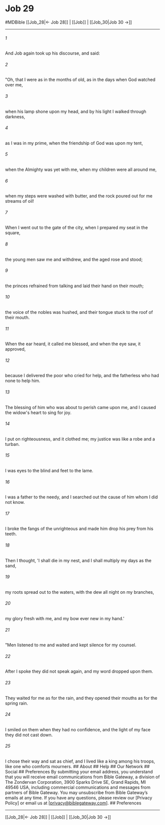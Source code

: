 # Job 29
#MDBible
[[Job_28|← Job 28]] | [[Job]] | [[Job_30|Job 30 →]]

***


###### 1 
And Job again took up his discourse, and said: 

###### 2 
"Oh, that I were as in the months of old, as in the days when God watched over me, 

###### 3 
when his lamp shone upon my head, and by his light I walked through darkness, 

###### 4 
as I was in my prime, when the friendship of God was upon my tent, 

###### 5 
when the Almighty was yet with me, when my children were all around me, 

###### 6 
when my steps were washed with butter, and the rock poured out for me streams of oil! 

###### 7 
When I went out to the gate of the city, when I prepared my seat in the square, 

###### 8 
the young men saw me and withdrew, and the aged rose and stood; 

###### 9 
the princes refrained from talking and laid their hand on their mouth; 

###### 10 
the voice of the nobles was hushed, and their tongue stuck to the roof of their mouth. 

###### 11 
When the ear heard, it called me blessed, and when the eye saw, it approved, 

###### 12 
because I delivered the poor who cried for help, and the fatherless who had none to help him. 

###### 13 
The blessing of him who was about to perish came upon me, and I caused the widow's heart to sing for joy. 

###### 14 
I put on righteousness, and it clothed me; my justice was like a robe and a turban. 

###### 15 
I was eyes to the blind and feet to the lame. 

###### 16 
I was a father to the needy, and I searched out the cause of him whom I did not know. 

###### 17 
I broke the fangs of the unrighteous and made him drop his prey from his teeth. 

###### 18 
Then I thought, 'I shall die in my nest, and I shall multiply my days as the sand, 

###### 19 
my roots spread out to the waters, with the dew all night on my branches, 

###### 20 
my glory fresh with me, and my bow ever new in my hand.' 

###### 21 
"Men listened to me and waited and kept silence for my counsel. 

###### 22 
After I spoke they did not speak again, and my word dropped upon them. 

###### 23 
They waited for me as for the rain, and they opened their mouths as for the spring rain. 

###### 24 
I smiled on them when they had no confidence, and the light of my face they did not cast down. 

###### 25 
I chose their way and sat as chief, and I lived like a king among his troops, like one who comforts mourners. ## About ## Help ## Our Network ## Social ## Preferences By submitting your email address, you understand that you will receive email communications from Bible Gateway, a division of The Zondervan Corporation, 3900 Sparks Drive SE, Grand Rapids, MI 49546 USA, including commercial communications and messages from partners of Bible Gateway. You may unsubscribe from Bible Gateway&rsquo;s emails at any time. If you have any questions, please review our [Privacy Policy] or email us at [privacy@biblegateway.com]. ## Preferences

***

[[Job_28|← Job 28]] | [[Job]] | [[Job_30|Job 30 →]]

